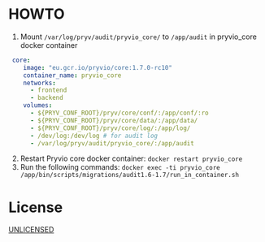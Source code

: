 # HOWTO

1. Mount `/var/log/pryv/audit/pryvio_core/` to `/app/audit` in pryvio_core docker container

```yaml
 core:
    image: "eu.gcr.io/pryvio/core:1.7.0-rc10"
    container_name: pryvio_core
    networks:
      - frontend
      - backend
    volumes:
      - ${PRYV_CONF_ROOT}/pryv/core/conf/:/app/conf/:ro
      - ${PRYV_CONF_ROOT}/pryv/core/data/:/app/data/
      - ${PRYV_CONF_ROOT}/pryv/core/log/:/app/log/
      - /dev/log:/dev/log # for audit log
      - /var/log/pryv/audit/pryvio_core/:/app/audit
```

2. Restart Pryvio core docker container: `docker restart pryvio_core`
3. Run the following commands: `docker exec -ti pryvio_core /app/bin/scripts/migrations/audit1.6-1.7/run_in_container.sh`


# License

[UNLICENSED](LICENSE)
